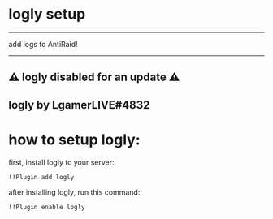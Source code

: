 # logly setup
--------------------------------------------
add logs to AntiRaid!

--------------------------------------------
⚠ logly disabled for an update ⚠
--------------------------------------------
logly by LgamerLIVE#4832
--------------------------------------------
# how to setup logly:


first, install logly to your server:
```
!!Plugin add logly
```
after installing logly, run this command:
```
!!Plugin enable logly
```

